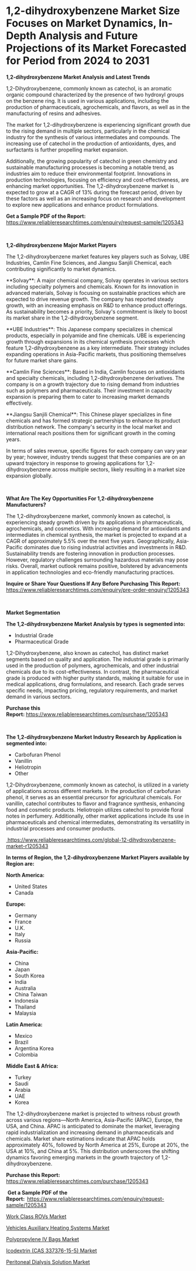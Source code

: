 <p><h1>1,2-dihydroxybenzene Market Size Focuses on Market Dynamics, In-Depth Analysis and Future Projections of its Market Forecasted for Period from 2024 to 2031</h1></p><p><strong>1,2-dihydroxybenzene Market Analysis and Latest Trends</strong></p>
<p><p>1,2-Dihydroxybenzene, commonly known as catechol, is an aromatic organic compound characterized by the presence of two hydroxyl groups on the benzene ring. It is used in various applications, including the production of pharmaceuticals, agrochemicals, and flavors, as well as in the manufacturing of resins and adhesives. </p><p>The market for 1,2-dihydroxybenzene is experiencing significant growth due to the rising demand in multiple sectors, particularly in the chemical industry for the synthesis of various intermediates and compounds. The increasing use of catechol in the production of antioxidants, dyes, and surfactants is further propelling market expansion. </p><p>Additionally, the growing popularity of catechol in green chemistry and sustainable manufacturing processes is becoming a notable trend, as industries aim to reduce their environmental footprint. Innovations in production technologies, focusing on efficiency and cost-effectiveness, are enhancing market opportunities. The 1,2-dihydroxybenzene market is expected to grow at a CAGR of 13% during the forecast period, driven by these factors as well as an increasing focus on research and development to explore new applications and enhance product formulations.</p></p>
<p><strong>Get a Sample PDF of the Report:&nbsp;</strong> <a href="https://www.reliableresearchtimes.com/enquiry/request-sample/1205343?utm_campaign=1593&utm_medium=2&utm_source=Github&utm_content=ia&utm_term=16102024&utm_id=12-dihydroxybenzene">https://www.reliableresearchtimes.com/enquiry/request-sample/1205343</a></p>
<p>&nbsp;</p>
<p><strong>1,2-dihydroxybenzene Major Market Players</strong></p>
<p><p>The 1,2-dihydroxybenzene market features key players such as Solvay, UBE Industries, Camlin Fine Sciences, and Jiangsu Sanjili Chemical, each contributing significantly to market dynamics.</p><p>**Solvay**: A major chemical company, Solvay operates in various sectors including specialty polymers and chemicals. Known for its innovation in advanced materials, Solvay is focusing on sustainable practices which are expected to drive revenue growth. The company has reported steady growth, with an increasing emphasis on R&D to enhance product offerings. As sustainability becomes a priority, Solvay's commitment is likely to boost its market share in the 1,2-dihydroxybenzene segment.</p><p>**UBE Industries**: This Japanese company specializes in chemical products, especially in polyamide and fine chemicals. UBE is experiencing growth through expansions in its chemical synthesis processes which feature 1,2-dihydroxybenzene as a key intermediate. Their strategy includes expanding operations in Asia-Pacific markets, thus positioning themselves for future market share gains.</p><p>**Camlin Fine Sciences**: Based in India, Camlin focuses on antioxidants and specialty chemicals, including 1,2-dihydroxybenzene derivatives. The company is on a growth trajectory due to rising demand from industries such as polymers and pharmaceuticals. Their investment in capacity expansion is preparing them to cater to increasing market demands effectively.</p><p>**Jiangsu Sanjili Chemical**: This Chinese player specializes in fine chemicals and has formed strategic partnerships to enhance its product distribution network. The company's security in the local market and international reach positions them for significant growth in the coming years. </p><p>In terms of sales revenue, specific figures for each company can vary year by year; however, industry trends suggest that these companies are on an upward trajectory in response to growing applications for 1,2-dihydroxybenzene across multiple sectors, likely resulting in a market size expansion globally.</p></p>
<p>&nbsp;</p>
<p><strong>What Are The Key Opportunities For 1,2-dihydroxybenzene Manufacturers?</strong></p>
<p><p>The 1,2-dihydroxybenzene market, commonly known as catechol, is experiencing steady growth driven by its applications in pharmaceuticals, agrochemicals, and cosmetics. With increasing demand for antioxidants and intermediates in chemical synthesis, the market is projected to expand at a CAGR of approximately 5.5% over the next five years. Geographically, Asia-Pacific dominates due to rising industrial activities and investments in R&D. Sustainability trends are fostering innovation in production processes. However, regulatory challenges surrounding hazardous materials may pose risks. Overall, market outlook remains positive, bolstered by advancements in application technologies and eco-friendly manufacturing practices.</p></p>
<p><strong>Inquire or Share Your Questions If Any Before Purchasing This Report:</strong> <a href="https://www.reliableresearchtimes.com/enquiry/pre-order-enquiry/1205343?utm_campaign=1593&utm_medium=2&utm_source=Github&utm_content=ia&utm_term=16102024&utm_id=12-dihydroxybenzene">https://www.reliableresearchtimes.com/enquiry/pre-order-enquiry/1205343</a></p>
<p>&nbsp;</p>
<p><strong>Market Segmentation</strong></p>
<p><strong>The 1,2-dihydroxybenzene Market Analysis by types is segmented into:</strong></p>
<p><ul><li>Industrial Grade</li><li>Pharmaceutical Grade</li></ul></p>
<p><p>1,2-Dihydroxybenzene, also known as catechol, has distinct market segments based on quality and application. The industrial grade is primarily used in the production of polymers, agrochemicals, and other industrial chemicals due to its cost-effectiveness. In contrast, the pharmaceutical grade is produced with higher purity standards, making it suitable for use in medical applications, drug formulations, and research. Each grade serves specific needs, impacting pricing, regulatory requirements, and market demand in various sectors.</p></p>
<p><strong>Purchase this Report:&nbsp;</strong><a href="https://www.reliableresearchtimes.com/purchase/1205343?utm_campaign=1593&utm_medium=2&utm_source=Github&utm_content=ia&utm_term=16102024&utm_id=12-dihydroxybenzene">https://www.reliableresearchtimes.com/purchase/1205343</a></p>
<p>&nbsp;</p>
<p><strong>The 1,2-dihydroxybenzene Market Industry Research by Application is segmented into:</strong></p>
<p><ul><li>Carbofuran Phenol</li><li>Vanillin</li><li>Heliotropin</li><li>Other</li></ul></p>
<p><p>1,2-Dihydroxybenzene, commonly known as catechol, is utilized in a variety of applications across different markets. In the production of carbofuran phenol, it serves as an essential precursor for agricultural chemicals. For vanillin, catechol contributes to flavor and fragrance synthesis, enhancing food and cosmetic products. Heliotropin utilizes catechol to provide floral notes in perfumery. Additionally, other market applications include its use in pharmaceuticals and chemical intermediates, demonstrating its versatility in industrial processes and consumer products.</p></p>
<p><a href="https://www.reliableresearchtimes.com/global-12-dihydroxybenzene-market-r1205343?utm_campaign=1593&utm_medium=2&utm_source=Github&utm_content=ia&utm_term=16102024&utm_id=12-dihydroxybenzene">&nbsp;https://www.reliableresearchtimes.com/global-12-dihydroxybenzene-market-r1205343</a></p>
<p><strong>In terms of Region, the 1,2-dihydroxybenzene Market Players available by Region are:</strong></p>
<p>
    <p> <strong> North America: </strong>
        <ul>
            <li>United States</li>
            <li>Canada</li>
        </ul>
        </p> 
    <p> <strong> Europe: </strong>
        <ul>
            <li>Germany</li>
            <li>France</li>
            <li>U.K.</li>
            <li>Italy</li>
            <li>Russia</li>
        </ul>
        </p> 
    <p> <strong> Asia-Pacific: </strong>
        <ul>
            <li>China</li>
            <li>Japan</li>
            <li>South Korea</li>
            <li>India</li>
            <li>Australia</li>
            <li>China Taiwan</li>
            <li>Indonesia</li>
            <li>Thailand</li>
            <li>Malaysia</li>
        </ul>
        </p> 
    <p> <strong> Latin America: </strong>
        <ul>
            <li>Mexico</li>
            <li>Brazil</li>
            <li>Argentina Korea</li>
            <li>Colombia</li>
        </ul>
        </p> 
    <p> <strong> Middle East & Africa: </strong>
        <ul>
            <li>Turkey</li>
            <li>Saudi</li>
            <li>Arabia</li>
            <li>UAE</li>
            <li>Korea</li>
        </ul>
    </p>
    </p>
<p><p>The 1,2-dihydroxybenzene market is projected to witness robust growth across various regions—North America, Asia-Pacific (APAC), Europe, the USA, and China. APAC is anticipated to dominate the market, leveraging rapid industrialization and increasing demand in pharmaceuticals and chemicals. Market share estimations indicate that APAC holds approximately 40%, followed by North America at 25%, Europe at 20%, the USA at 10%, and China at 5%. This distribution underscores the shifting dynamics favoring emerging markets in the growth trajectory of 1,2-dihydroxybenzene.</p></p>
<p><strong>Purchase this Report: </strong><a href="https://www.reliableresearchtimes.com/purchase/1205343?utm_campaign=1593&utm_medium=2&utm_source=Github&utm_content=ia&utm_term=16102024&utm_id=12-dihydroxybenzene">https://www.reliableresearchtimes.com/purchase/1205343</a></p>
<p>&nbsp;<strong>Get a Sample PDF of the Report:&nbsp;&nbsp;</strong><a href="https://www.reliableresearchtimes.com/enquiry/request-sample/1205343?utm_campaign=1593&utm_medium=2&utm_source=Github&utm_content=ia&utm_term=16102024&utm_id=12-dihydroxybenzene">https://www.reliableresearchtimes.com/enquiry/request-sample/1205343</a></p>
<p><strong></strong></p>
<p><p><a href="https://issuu.com/reportprime-2/docs/work-class-rovs-market-size-2030.pp_81bdcf03d12d18?utm_campaign=1593&utm_medium=2&utm_source=Github&utm_content=ia&utm_term=16102024&utm_id=12-dihydroxybenzene">Work Class ROVs Market</a></p><p><a href="https://github.com/PeterParrish5/Market-Research-Report-List-6/blob/main/vehicles-auxiliary-heating-systems-market.md?utm_campaign=1593&utm_medium=2&utm_source=Github&utm_content=ia&utm_term=16102024&utm_id=12-dihydroxybenzene">Vehicles Auxiliary Heating Systems Market</a></p><p><a href="https://www.linkedin.com/pulse/emerging-polypropylene-iv-bags-market-opportunities-analysis-lwqxc?trk=public_post_embed_feed-article-content&utm_campaign=1593&utm_medium=2&utm_source=Github&utm_content=ia&utm_term=16102024&utm_id=12-dihydroxybenzene">Polypropylene IV Bags Market</a></p><p><a href="https://www.linkedin.com/pulse/icodextrin-cas-337376-15-5-market-segmentation-in-depth-6dk5c?trk=public_post_embed_feed-article-content&utm_campaign=1593&utm_medium=2&utm_source=Github&utm_content=ia&utm_term=16102024&utm_id=12-dihydroxybenzene">Icodextrin (CAS 337376-15-5) Market</a></p><p><a href="https://www.linkedin.com/pulse/peritoneal-dialysis-solution-market-revolution-size-share-emerging-vnqyc?trk=public_post_embed_feed-article-content&utm_campaign=1593&utm_medium=2&utm_source=Github&utm_content=ia&utm_term=16102024&utm_id=12-dihydroxybenzene">Peritoneal Dialysis Solution Market</a></p></p>